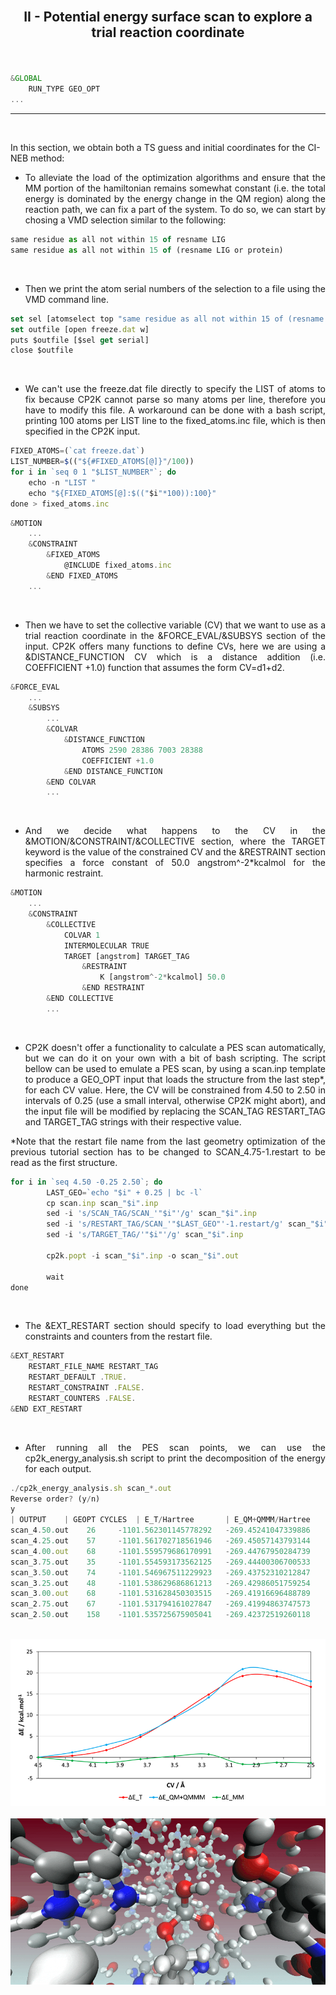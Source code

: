 <br>
<h2><p align="center"> <b> II - Potential energy surface scan to explore a trial reaction coordinate</b> </p> </h2>

<br/>

```js
&GLOBAL
    RUN_TYPE GEO_OPT
...
```

---

<br/>
 
In this section, we obtain both a TS guess and initial coordinates for the CI-NEB method:

- <p align="justify">To alleviate the load of the optimization algorithms and ensure that the MM portion of the hamiltonian remains somewhat constant (i.e. the total energy is dominated by the energy change in the QM region) along the reaction path, we can fix a part of the system. To do so, we can start by chosing a VMD selection similar to the following:</p>

```js
same residue as all not within 15 of resname LIG
same residue as all not within 15 of (resname LIG or protein)
```

<br/>
 
- <p align="justify">Then we print the atom serial numbers of the selection to a file using the VMD command line.</p>

```js
set sel [atomselect top "same residue as all not within 15 of (resname LIG or protein)"]
set outfile [open freeze.dat w]
puts $outfile [$sel get serial]
close $outfile
```

<br/>
 
- <p align="justify">We can't use the freeze.dat file directly to specify the LIST of atoms to fix because CP2K cannot parse so many atoms per line, therefore you have to modify this file. A workaround can be done with a bash script, printing 100 atoms per LIST line to the fixed_atoms.inc file, which is then specified in the CP2K input.</p>

```js 
FIXED_ATOMS=(`cat freeze.dat`)
LIST_NUMBER=$(("${#FIXED_ATOMS[@]}"/100))
for i in `seq 0 1 "$LIST_NUMBER"`; do 
    echo -n "LIST "
    echo "${FIXED_ATOMS[@]:$(("$i"*100)):100}"
done > fixed_atoms.inc
```
```js
&MOTION
    ...
    &CONSTRAINT
        &FIXED_ATOMS
            @INCLUDE fixed_atoms.inc
        &END FIXED_ATOMS
    ...
```

<br/>
 
- <p align="justify">Then we have to set the collective variable (CV) that we want to use as a trial reaction coordinate in the &FORCE_EVAL/&SUBSYS section of the input. CP2K offers many functions to define CVs, here we are using a &DISTANCE_FUNCTION CV which is a distance addition (i.e. COEFFICIENT +1.0) function that assumes the form CV=d1+d2.</p>

```js
&FORCE_EVAL
    ...
    &SUBSYS
        ...
        &COLVAR
            &DISTANCE_FUNCTION
                ATOMS 2590 28386 7003 28388
                COEFFICIENT +1.0
            &END DISTANCE_FUNCTION
        &END COLVAR
        ...
```

<br/>
 
- <p align="justify">And we decide what happens to the CV in the &MOTION/&CONSTRAINT/&COLLECTIVE section, where the TARGET keyword is the value of the constrained CV and the &RESTRAINT section specifies a force constant of 50.0 angstrom^-2*kcalmol for the harmonic restraint.</p>

```js
&MOTION
    ...
    &CONSTRAINT
        &COLLECTIVE
            COLVAR 1
            INTERMOLECULAR TRUE
            TARGET [angstrom] TARGET_TAG
                &RESTRAINT
                    K [angstrom^-2*kcalmol] 50.0
                &END RESTRAINT
        &END COLLECTIVE
        ...
```

<br/>
 
- <p align="justify">CP2K doesn't offer a functionality to calculate a PES scan automatically, but we can do it on your own with a bit of bash scripting. The script bellow can be used to emulate a PES scan, by using a scan.inp template to produce a GEO_OPT input that loads the structure from the last step*, for each CV value. Here, the CV will be constrained from 4.50 to 2.50 in intervals of 0.25 (use a small interval, otherwise CP2K might abort), and the input file will be modified by replacing the SCAN_TAG RESTART_TAG and TARGET_TAG strings with their respective value.</p>

<p align="justify">*Note that the restart file name from the last geometry optimization of the previous tutorial section has to be changed to SCAN_4.75-1.restart to be read as the first structure.</p>

```js
for i in `seq 4.50 -0.25 2.50`; do
        LAST_GEO=`echo "$i" + 0.25 | bc -l`
        cp scan.inp scan_"$i".inp
        sed -i 's/SCAN_TAG/SCAN_'"$i"'/g' scan_"$i".inp
        sed -i 's/RESTART_TAG/SCAN_'"$LAST_GEO"'-1.restart/g' scan_"$i".inp
        sed -i 's/TARGET_TAG/'"$i"'/g' scan_"$i".inp

        cp2k.popt -i scan_"$i".inp -o scan_"$i".out

        wait
done
```

<br/>
 
- <p align="justify">The &EXT_RESTART section should specify to load everything but the constraints and counters from the restart file.</p>

```js
&EXT_RESTART
    RESTART_FILE_NAME RESTART_TAG
    RESTART_DEFAULT .TRUE.
    RESTART_CONSTRAINT .FALSE.
    RESTART_COUNTERS .FALSE.
&END EXT_RESTART
```

<br/>
 
- <p align="justify">After running all the PES scan points, we can use the cp2k_energy_analysis.sh script to print the decomposition of the energy for each output.</p>

```js
./cp2k_energy_analysis.sh scan_*.out
Reverse order? (y/n)
y
| OUTPUT 	| GEOPT CYCLES 	| E_T/Hartree 		| E_QM+QMMM/Hartree 	| E_MM/Hartree 		| ΔE_T/kcal.mol-1 	| ΔE_QM+QMMM/kcal.mol-1 | ΔE_MM/kcal.mol-1 	|
scan_4.50.out 	 26 	-1101.562301145778292 	-269.45241047339886 	-832.109890672379432	0.000000000000000	0.000000000000000	0.000000000000000
scan_4.25.out 	 57 	-1101.561702718561946 	-269.45057143793144 	-832.111131280630506	0.375513078257115	1.153994755806050	-0.778481677548935
scan_4.00.out 	 68 	-1101.559579686170991 	-269.44767950284739 	-832.111900183323601	1.707715903581377	2.968684021047425	-1.260968117466047
scan_3.75.out 	 35 	-1101.554593173562125 	-269.44400306700533 	-832.110590106556795	4.836752565644793	5.275647511940075	-0.438894946295282
scan_3.50.out 	 74 	-1101.546967511229923 	-269.43752310212847 	-832.109444409101453	9.621855679101548	9.341825472169725	0.280030206931823
scan_3.25.out 	 48 	-1101.538629686861213 	-269.42986051759254 	-832.108769169268673	14.853840470467073	14.150097268465800	0.703743202001272
scan_3.00.out 	 68 	-1101.531628450303515 	-269.41916696488789 	-832.112461485415625	19.247116410422567	20.860301590633675	-1.613185180211108
scan_2.75.out 	 67 	-1101.531794161027847 	-269.41994863747573 	-832.111845523552117	19.143132930904237	20.369802041764075	-1.226669110859837
scan_2.50.out 	 158 	-1101.535725675905041 	-269.42372519260118 	-832.112000483303861	16.676107345465003	18.000013700544200	-1.323906355079197
```

<br/>
 
 <div align="center">
    <img src="plot_I.png">
</div>
 
 <br/>
 
<div align="center">
    <img src="scan.gif">
</div>


